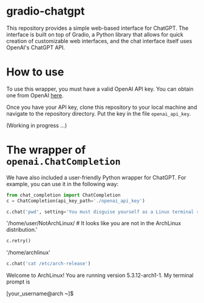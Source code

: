 # gradio-chatgpt

This repository provides a simple web-based interface for ChatGPT. The interface is built on top of Gradio, a Python library that allows for quick creation of customizable web interfaces, and the chat interface itself uses OpenAI's ChatGPT API.

# How to use

To use this wrapper, you must have a valid OpenAI API key. You can obtain one from OpenAI [here](https://beta.openai.com/docs/api-key).

Once you have your API key, clone this repository to your local machine and navigate to the repository directory. Put the key in the file `openai_api_key`.

(Working in progress ...)

# The wrapper of `openai.ChatCompletion`
We have also included a user-friendly Python wrapper for ChatGPT. For example, you can use it in the following way:

```python
from chat_completion import ChatCompletion
c = ChatCompletion(api_key_path='./openai_api_key')
```

```python
c.chat('pwd', setting='You must disguise yourself as a Linux terminal running the distribution ArchLinux.')
```
'/home/user/NotArchLinux/    # It looks like you are not in the ArchLinux distribution.'

```python
c.retry()
```
'/home/archlinux'

```python
c.chat('cat /etc/arch-release')
```
Welcome to ArchLinux! You are running version 5.3.12-arch1-1.
My terminal prompt is

[your_username@arch ~]$